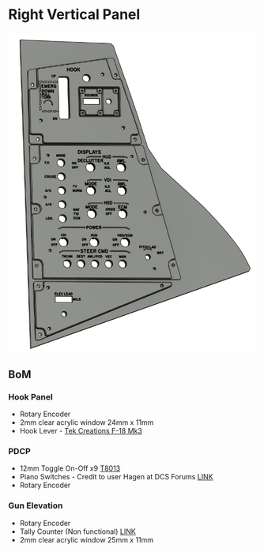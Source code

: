 # Right Vertical Panel

![CAD Example](cad.png)

## BoM

### Hook Panel

- Rotary Encoder
- 2mm clear acrylic window 24mm x 11mm
- Hook Lever - [Tek Creations F-18 Mk3](https://tekcreations.space/product/f18-hornet-hook-lever-mkii/)


### PDCP

- 12mm Toggle On-Off x9 [T8013](https://www.aliexpress.com/item/1005001315963290.html)
- Piano Switches - Credit to user Hagen at DCS Forums [LINK](https://forum.dcs.world/topic/141193-f-14-cockpit-and-instrument-dimensions/page/38/)
- Rotary Encoder

### Gun Elevation

- Rotary Encoder
- Tally Counter (Non functional) [LINK](https://amzn.eu/d/he2qN3s)
- 2mm clear acrylic window 25mm x 11mm

